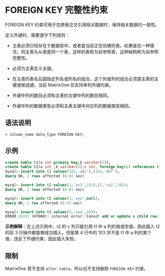 # FOREIGN KEY 完整性约束

FOREIGN KEY 约束可用于在跨表交叉引用相关数据时，保持相关数据的一致性。

定义外键时，需要遵守下列规则：

- 主表必须已经存在于数据库中，或者是当前正在创建的表。如果是后一种情况，则主表与从表是同一个表，这样的表称为自参照表，这种结构称为自参照完整性。
- 必须为主表定义主键。

- 在主表的表名后面指定列名或列名的组合。这个列或列的组合必须是主表的主键或候选键。当前 MatrixOne 仅支持单列外键约束。

- 外键中列的数目必须和主表的主键中列的数目相同。

- 外键中列的数据类型必须和主表主键中对应列的数据类型相同。

## 语法说明

```
> column_name data_type FOREIGN KEY;
```

## 示例

```sql
create table t1(a int primary key,b varchar(5));
create table t2(a int ,b varchar(5),c int, foreign key(c) references t1(a));
mysql> insert into t1 values(101,'abc'),(102,'def');
Query OK, 2 rows affected (0.01 sec)

mysql> insert into t2 values(1,'zs1',101),(2,'zs2',102);
Query OK, 2 rows affected (0.01 sec)

mysql> insert into t2 values(3,'xyz',null);
Query OK, 1 row affected (0.01 sec)

mysql> insert into t2 values(3,'xxa',103);
ERROR 20101 (HY000): internal error: Cannot add or update a child row: a foreign key constraint fails
```

**示例解释**：在上述示例中，t2 的 c 列只能引用 t1 中 a 列的值或空值，因此插入 t2 的前 3 行操作都能够成功插入，但是第 4 行中的 103 并不是 t1 中 a 列的某个值，违反了外键约束，因此插入失败。

## 限制

MatrixOne 暂不支持 `alter table`，所以也不支持删除 `FOREIGN KEY` 约束。

